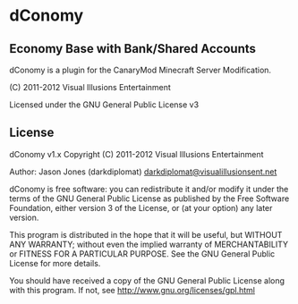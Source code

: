 dConomy
====================
Economy Base with Bank/Shared Accounts
---------

dConomy is a plugin for the CanaryMod Minecraft Server Modification.

(C) 2011-2012 Visual Illusions Entertainment

Licensed under the GNU General Public License v3

License
---------
dConomy v1.x
Copyright (C) 2011-2012 Visual Illusions Entertainment

Author: Jason Jones (darkdiplomat) <darkdiplomat@visualillusionsent.net>

dConomy is free software: you can redistribute it and/or modify
it under the terms of the GNU General Public License as published by
the Free Software Foundation, either version 3 of the License, or
(at your option) any later version.

This program is distributed in the hope that it will be useful,
but WITHOUT ANY WARRANTY; without even the implied warranty of
MERCHANTABILITY or FITNESS FOR A PARTICULAR PURPOSE.  See the
GNU General Public License for more details.

You should have received a copy of the GNU General Public License
along with this program.  If not, see http://www.gnu.org/licenses/gpl.html
